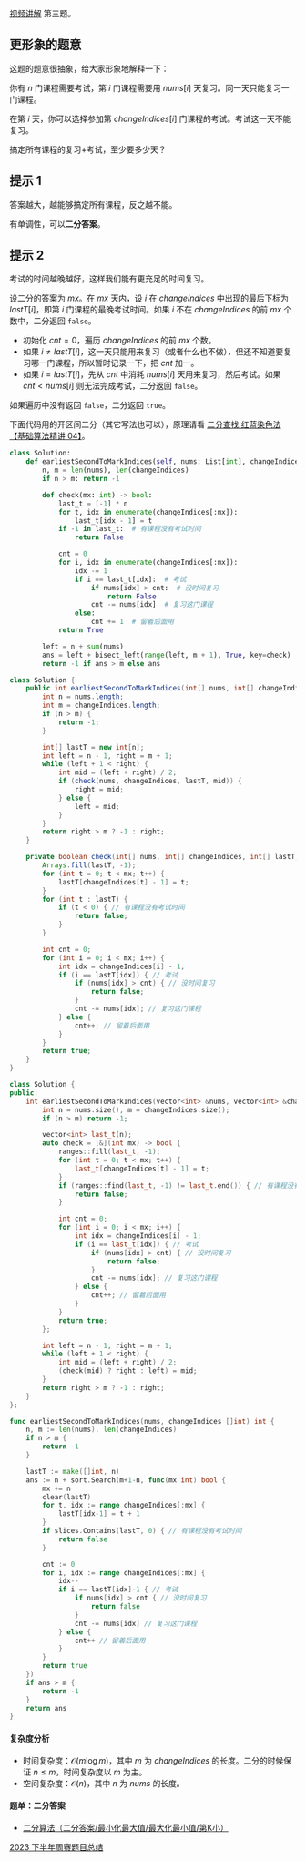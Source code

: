 [视频讲解](https://www.bilibili.com/video/BV1qx421179t/) 第三题。

## 更形象的题意

这题的题意很抽象，给大家形象地解释一下：

你有 $n$ 门课程需要考试，第 $i$ 门课程需要用 $\textit{nums}[i]$ 天复习。同一天只能复习一门课程。

在第 $i$ 天，你可以选择参加第 $\textit{changeIndices}[i]$ 门课程的考试。考试这一天不能复习。

搞定所有课程的复习+考试，至少要多少天？

## 提示 1

答案越大，越能够搞定所有课程，反之越不能。

有单调性，可以**二分答案**。

## 提示 2

考试的时间越晚越好，这样我们能有更充足的时间复习。

设二分的答案为 $\textit{mx}$。在 $\textit{mx}$ 天内，设 $\textit{i}$ 在 $\textit{changeIndices}$ 中出现的最后下标为 $\textit{lastT}[\textit{i}]$，即第 $i$ 门课程的最晚考试时间。如果 $i$ 不在 $\textit{changeIndices}$ 的前 $\textit{mx}$ 个数中，二分返回 `false`。

- 初始化 $\textit{cnt}=0$，遍历 $\textit{changeIndices}$ 的前 $\textit{mx}$ 个数。
- 如果 $i\ne \textit{lastT}[i]$，这一天只能用来复习（或者什么也不做），但还不知道要复习哪一门课程，所以暂时记录一下，把 $\textit{cnt}$ 加一。
- 如果 $i= \textit{lastT}[i]$，先从 $\textit{cnt}$ 中消耗 $\textit{nums}[i]$ 天用来复习，然后考试。如果 $\textit{cnt}<\textit{nums}[i]$ 则无法完成考试，二分返回 `false`。

如果遍历中没有返回 `false`，二分返回 `true`。

下面代码用的开区间二分（其它写法也可以），原理请看 [二分查找 红蓝染色法【基础算法精讲 04】](https://www.bilibili.com/video/BV1AP41137w7/)。

```py [sol-Python3]
class Solution:
    def earliestSecondToMarkIndices(self, nums: List[int], changeIndices: List[int]) -> int:
        n, m = len(nums), len(changeIndices)
        if n > m: return -1

        def check(mx: int) -> bool:
            last_t = [-1] * n
            for t, idx in enumerate(changeIndices[:mx]):
                last_t[idx - 1] = t
            if -1 in last_t:  # 有课程没有考试时间
                return False

            cnt = 0
            for i, idx in enumerate(changeIndices[:mx]):
                idx -= 1
                if i == last_t[idx]:  # 考试
                    if nums[idx] > cnt:  # 没时间复习
                        return False
                    cnt -= nums[idx]  # 复习这门课程
                else:
                    cnt += 1  # 留着后面用
            return True

        left = n + sum(nums)
        ans = left + bisect_left(range(left, m + 1), True, key=check)
        return -1 if ans > m else ans
```

```java [sol-Java]
class Solution {
    public int earliestSecondToMarkIndices(int[] nums, int[] changeIndices) {
        int n = nums.length;
        int m = changeIndices.length;
        if (n > m) {
            return -1;
        }

        int[] lastT = new int[n];
        int left = n - 1, right = m + 1;
        while (left + 1 < right) {
            int mid = (left + right) / 2;
            if (check(nums, changeIndices, lastT, mid)) {
                right = mid;
            } else {
                left = mid;
            }
        }
        return right > m ? -1 : right;
    }

    private boolean check(int[] nums, int[] changeIndices, int[] lastT, int mx) {
        Arrays.fill(lastT, -1);
        for (int t = 0; t < mx; t++) {
            lastT[changeIndices[t] - 1] = t;
        }
        for (int t : lastT) {
            if (t < 0) { // 有课程没有考试时间
                return false;
            }
        }

        int cnt = 0;
        for (int i = 0; i < mx; i++) {
            int idx = changeIndices[i] - 1;
            if (i == lastT[idx]) { // 考试
                if (nums[idx] > cnt) { // 没时间复习
                    return false;
                }
                cnt -= nums[idx]; // 复习这门课程
            } else {
                cnt++; // 留着后面用
            }
        }
        return true;
    }
}
```

```cpp [sol-C++]
class Solution {
public:
    int earliestSecondToMarkIndices(vector<int> &nums, vector<int> &changeIndices) {
        int n = nums.size(), m = changeIndices.size();
        if (n > m) return -1;

        vector<int> last_t(n);
        auto check = [&](int mx) -> bool {
            ranges::fill(last_t, -1);
            for (int t = 0; t < mx; t++) {
                last_t[changeIndices[t] - 1] = t;
            }
            if (ranges::find(last_t, -1) != last_t.end()) { // 有课程没有考试时间
                return false;
            }

            int cnt = 0;
            for (int i = 0; i < mx; i++) {
                int idx = changeIndices[i] - 1;
                if (i == last_t[idx]) { // 考试
                    if (nums[idx] > cnt) { // 没时间复习
                        return false;
                    }
                    cnt -= nums[idx]; // 复习这门课程
                } else {
                    cnt++; // 留着后面用
                }
            }
            return true;
        };

        int left = n - 1, right = m + 1;
        while (left + 1 < right) {
            int mid = (left + right) / 2;
            (check(mid) ? right : left) = mid;
        }
        return right > m ? -1 : right;
    }
};
```

```go [sol-Go]
func earliestSecondToMarkIndices(nums, changeIndices []int) int {
	n, m := len(nums), len(changeIndices)
	if n > m {
		return -1
	}

	lastT := make([]int, n)
	ans := n + sort.Search(m+1-n, func(mx int) bool {
		mx += n
		clear(lastT)
		for t, idx := range changeIndices[:mx] {
			lastT[idx-1] = t + 1
		}
		if slices.Contains(lastT, 0) { // 有课程没有考试时间
			return false
		}

		cnt := 0
		for i, idx := range changeIndices[:mx] {
			idx--
			if i == lastT[idx]-1 { // 考试
				if nums[idx] > cnt { // 没时间复习
					return false
				}
				cnt -= nums[idx] // 复习这门课程
			} else {
				cnt++ // 留着后面用
			}
		}
		return true
	})
	if ans > m {
		return -1
	}
	return ans
}
```

#### 复杂度分析

- 时间复杂度：$\mathcal{O}(m\log m)$，其中 $m$ 为 $\textit{changeIndices}$ 的长度。二分的时候保证 $n\le m$，时间复杂度以 $m$ 为主。
- 空间复杂度：$\mathcal{O}(n)$，其中 $n$ 为 $\textit{nums}$ 的长度。

#### 题单：二分答案

- [二分算法（二分答案/最小化最大值/最大化最小值/第K小）](https://leetcode.cn/circle/discuss/SqopEo/)

[2023 下半年周赛题目总结](https://leetcode.cn/circle/discuss/lUu0KB/)
